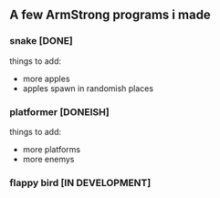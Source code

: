 ## A few ArmStrong programs i made
### snake [DONE]
  things to add:
  - more apples
  - apples spawn in randomish places

### platformer [DONEISH]
  things to add:
  - more platforms
  - more enemys

### flappy bird [IN DEVELOPMENT]
